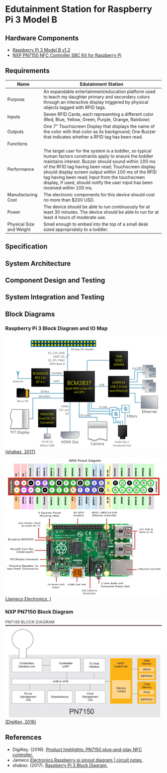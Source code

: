# Edutainment Station for Raspberry Pi 3 Model B

## Hardware Components
- [Raspberry Pi 3 Model B v1.2](https://www.adafruit.com/product/3055)
- [NXP PN7150 NFC Controller SBC Kit for Raspberry Pi](https://www.nxp.com/products/identification-and-security/nfc/nfc-reader-ics/development-kits-for-pn7150-plugn-play-nfc-controller:OM5578)

## Requirements

| Name | Edutainment Station |
| ---- | ------------------- |
| Purpose | An expandable entertainment/education platform used to teach my daughter primary and secondary colors through an interactive display triggered by physical objects tagged with RFID tags. |
| Inputs | Seven RFID Cards, each representing a different color (Red, Blue, Yellow, Green, Purple, Orange, Rainbow) |
| Outputs | One 7" Touchscreen Display that displays the name of the color with that color as its background; One Buzzer that indicates whether a RFID tag has been read. |
| Functions | |
| Performance | The target user for the system is a toddler, so typical human factors constraints apply to ensure the toddler maintains interest.  Buzzer should sound within 100 ms of the RFID tag having been read; Touchscreen display should display screen output within 100 ms of the RFID tag having been read;  Input from the touchscreen display, if used, should notify the user input has been received within 100 ms. |
| Manufacturing Cost | The electronic components for this device should cost no more than $200 USD. |
| Power | The device should be able to run continuously for at least 30 minutes. The device should be able to run for at least 4 hours of moderate use. |
| Physical Size and Weight | Small enough to embed into the top of a small desk sized appropriately to a toddler. |

## Specification

## System Architecture

## Component Design and Testing

## System Integration and Testing

## Block Diagrams

### Raspberry Pi 3 Block Diagram and IO Map

![Raspberry Pi 3 Block Diagram](.imgs/pi3-block-diagram-rev4.png)
[(shabaz, 2017)](https://www.element14.com/community/community/raspberry-pi/blog/2017/01/16/raspberry-pi-3-block-diagram)

![Raspberry Pi 3 IO Map](.imgs/raspberry_pi_circuit_note_fig2a.webp)
[(Jameco Electronics, )](https://www.jameco.com/Jameco/workshop/circuitnotes/raspberry-pi-circuit-note.html)

### NXP PN7150 Block Diagram

![NXP PN7150 Block Diagram](.imgs/nxp-pn7150-block-diagram.jpg)
[(DigiKey, 2016)](https://www.digikey.com/en/product-highlight/n/nxp-semi/pn7150-plug-n-play?utm_adgroup=General&slid=&gclid=Cj0KCQjw6rXeBRD3ARIsAD9ni9B7nDjbrQYIem_JmXNQUI-djQaeZzJiTdwNge0e3Wtz6qj8bwgBioQaAozsEALw_wcB)

## References

- DigiKey. (2016). [Product highlights:&nbsp;PN7150 plug-and-play NFC controller.](https://www.digikey.com/en/product-highlight/n/nxp-semi/pn7150-plug-n-play?utm_adgroup=General&slid=&gclid=Cj0KCQjw6rXeBRD3ARIsAD9ni9B7nDjbrQYIem_JmXNQUI-djQaeZzJiTdwNge0e3Wtz6qj8bwgBioQaAozsEALw_wcB)
- Jameco [Electronics.Raspberry pi pinout diagram | circuit notes.](https://www.jameco.com/Jameco/workshop/circuitnotes/raspberry-pi-circuit-note.html)
- shabaz. (2017). [Raspberry Pi 3 Block Diagram.](https://www.element14.com/community/community/raspberry-pi/blog/2017/01/16/raspberry-pi-3-block-diagram)